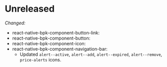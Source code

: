# Unreleased

*Changed:*
- react-native-bpk-component-button-link:
- react-native-bpk-component-button:
- react-native-bpk-component-icon:
- react-native-bpk-component-navigation-bar:
  - Updated `alert--active`, `alert--add`, `alert--expired`, `alert--remove`, `price-alerts` icons.